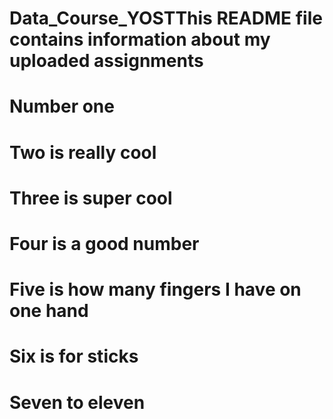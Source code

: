 # Data_Course_YOSTThis README file contains information about my uploaded assignments
# Number one
# Two is really cool
# Three is super cool
# Four is a good number
# Five is how many fingers I have on one hand
# Six is for sticks
# Seven to eleven